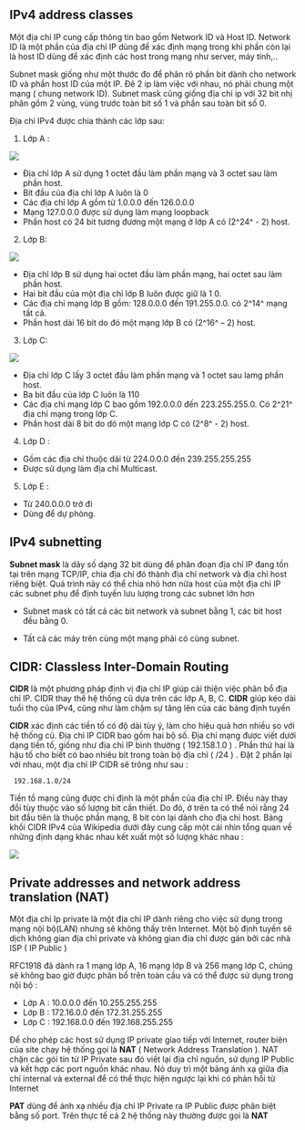 ## IPv4 address classes

Một địa chỉ IP cung cấp thông tin bao gồm Network ID và Host ID. Network ID là một phần của địa chỉ IP dùng để xác định mạng trong khi phần còn lại là host ID dùng để xác định các host trong mạng như server, máy tính,..

Subnet mask giống như một thước đo để phân rõ phần bit dành cho network ID và phần host ID của một IP. Đê 2 ip làm việc với nhau, nó phải chung một mạng ( chung network ID). Subnet mask cũng giống địa chỉ ip với 32 bit nhị phân gồm 2 vùng, vùng trước toàn bit số 1 và phần sau toàn bit số 0.

Địa chỉ IPv4 được chia thành các lớp sau:

1. Lớp A :

<img src="https://github.com/vjnkvt/Images/blob/master/A.png">

- Địa chỉ lớp A sử dụng 1 octet đầu làm phần mạng và 3 octet sau làm phần host.
- Bit đầu của địa chỉ lớp A luôn là 0
- Các địa chỉ lớp A gồm từ 1.0.0.0 đến 126.0.0.0
- Mạng 127.0.0.0 được sử dụng làm mạng loopback
- Phần host có 24 bit tương đương một mạng ở lớp A có (2^24^ - 2) host.

2. Lớp B:

<img src="https://github.com/vjnkvt/Images/blob/master/B.png">

- Địa chỉ lớp B sử dụng hai octet đầu làm phần mạng, hai octet sau làm phần host.
- Hai bit đầu của một địa chỉ lớp B luôn được giữ là 1 0.
- Các địa chỉ mạng lớp B gồm: 128.0.0.0 đến 191.255.0.0. có 2^14^ mạng tất cả.
- Phần host dài 16 bit do đó một mạng lớp B có (2^16^ – 2) host.

3. Lớp C: 

<img src="https://github.com/vjnkvt/Images/blob/master/C.png">

- Địa chỉ lớp C lấy 3 octet đầu làm phần mạng và 1 octet sau lamg phần host.
- Ba bit đầu của lớp C luôn là 110
- Các địa chỉ mạng lớp C bao gồm 192.0.0.0 đến 223.255.255.0. Có 2^21^ địa chỉ mạng trong lớp C.
- Phần host dài 8 bit do dó một mạng lớp C có (2^8^ - 2) host.

4. Lớp D :

- Gồm các địa chỉ thuộc dải từ 224.0.0.0 đến 239.255.255.255
- Được sử dụng làm địa chỉ Multicast.

5. Lớp E : 

- Từ 240.0.0.0 trở đi
- Dùng để dự phòng.

## IPv4 subnetting

**Subnet mask** là dãy số dạng 32 bit dùng để phân đoạn địa chỉ IP đang tồn tại trên mạng TCP/IP, chia địa chỉ đó thành địa chỉ network và địa chỉ host riêng biệt. Quá trình này có thể chia nhỏ hơn nữa host của một địa chỉ IP các subnet phụ để định tuyến lưu lượng trong các subnet lớn hơn

- Subnet mask có tất cả các bit network và subnet bằng 1, các bit host đều bằng 0.

- Tất cả các máy trên cùng một mạng phải có cùng subnet.

## CIDR: Classless Inter-Domain Routing

**CIDR** là một phương pháp định vị địa chỉ IP giúp cải thiện việc phân bổ địa chỉ IP. CIDR thay thế hệ thống cũ dựa trên các lớp A, B, C. **CIDR** giúp kéo dài tuổi thọ của IPv4, cũng như làm chậm sự tăng lên của các bảng định tuyến

**CIDR** xác định các tiền tố có độ dài tùy ý, làm cho hiệu quả hơn nhiều so với hệ thống cũ. Địa chỉ IP CIDR bao gồm hai bộ số. Địa chỉ mạng được viết dưới dạng tiền tố, giống như địa chỉ IP bình thường ( 192.158.1.0 ) . Phần thứ hai là hậu tố cho biết có bao nhiêu bit trong toàn bộ địa chỉ ( /24 ) . Đặt 2 phần lại với nhau, một địa chỉ IP CIDR sẽ trông như sau : 

`` 192.168.1.0/24``

Tiền tố mạng cũng được chỉ định là một phần của địa chỉ IP. Điều này thay đổi tùy thuộc vào số lượng bit cần thiết. Do đó, ở trên ta có thể nói rằng 24 bit đầu tiên là thuộc phần mạng, 8 bit còn lại dành cho địa chỉ host. Bảng khối CIDR IPv4 của Wikipedia dưới đây cung cấp một cái nhìn tổng quan về những định dạng khác nhau kết xuất một số lượng khác nhau : 

<img src="https://github.com/vjnkvt/Images/blob/master/cidr-la-gi-2.jpg">

## Private addresses and network address translation (NAT)

Một địa chỉ Ip private là một địa chỉ IP dành riêng cho việc sử dụng trong mạng nội bộ(LAN) nhưng sẽ không thấy trên Internet. Một bộ định tuyến sẽ dịch không gian địa chỉ private và không gian địa chỉ được gán bởi các nhà ISP ( IP Public )

RFC1918 đã dành ra 1 mạng lớp A, 16 mạng lớp B và 256 mạng lớp C, chúng sẽ không bao giờ được phân bổ trên toàn cầu và có thể được sử dụng trong nội bộ :

 - Lớp A : 10.0.0.0 đến 10.255.255.255
 - Lớp B : 172.16.0.0 đến 172.31.255.255
 - Lớp C : 192.168.0.0 đến 192.168.255.255

Để cho phép các host sử dụng IP private giao tiếp với Internet, router biên của site chạy hệ thống gọi là **NAT** ( Network Address Translation ). NAT chặn các gói tin từ IP Private sau đó viết lại địa chỉ nguồn, sử dụng IP Public và kết hợp các port nguồn khác nhau. Nó duy trì một bảng ánh xạ giữa địa chỉ internal và external để có thể thực hiện ngược lại khi có phản hồi từ Internet

**PAT** dùng để ánh xạ nhiều địa chỉ IP Private ra IP Public được phân biệt bằng số port. Trên thực tế cả 2 hệ thống này thường được gọi là **NAT**
